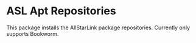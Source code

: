 # ASL Apt Repositories
This package installs the AllStarLink package repositories.
Currently only supports Bookworm.
